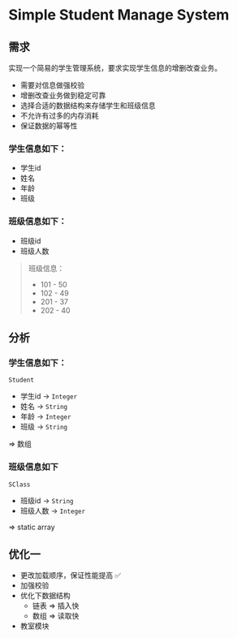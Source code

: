 # Simple Student Manage System

## 需求

实现一个简易的学生管理系统，要求实现学生信息的增删改查业务。

- 需要对信息做强校验
- 增删改查业务做到稳定可靠
- 选择合适的数据结构来存储学生和班级信息
- 不允许有过多的内存消耗
- 保证数据的幂等性

### 学生信息如下：

- 学生id
- 姓名
- 年龄
- 班级

### 班级信息如下：

- 班级id
- 班级人数

> 班级信息：
>
> - 101 - 50
> - 102 - 49
> - 201 - 37
> - 202 - 40

## 分析

### 学生信息如下：

`Student`

- 学生id  -> `Integer`
- 姓名 -> `String`
- 年龄 -> `Integer`
- 班级 -> `String`

=> 数组

### 班级信息如下

`SClass`

- 班级id -> `String`
- 班级人数 -> `Integer`

=> static array


## 优化一

- 更改加载顺序，保证性能提高 ✅
- 加强校验
- 优化下数据结构
  - 链表 => 插入快
  - 数组 => 读取快
- 教室模块